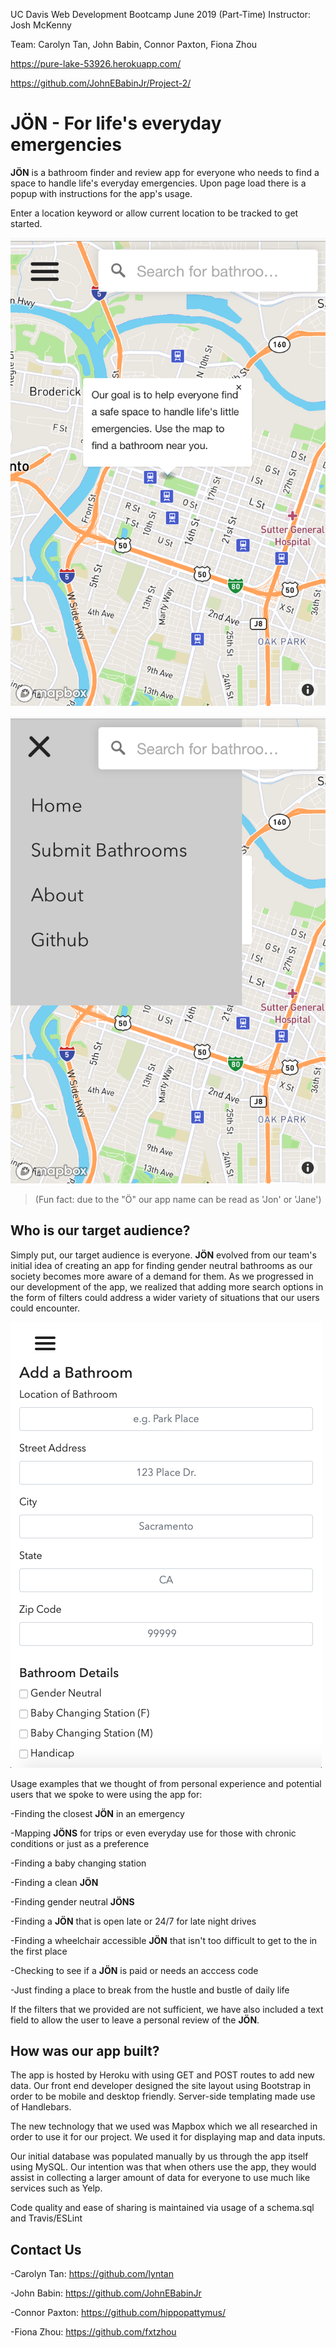 UC Davis Web Development Bootcamp June 2019 (Part-Time)
Instructor: Josh McKenny

Team: Carolyn Tan, John Babin, Connor Paxton, Fiona Zhou

https://pure-lake-53926.herokuapp.com/

https://github.com/JohnEBabinJr/Project-2/

# JÖN - For life's everyday emergencies

**JÖN** is a bathroom finder and review app for everyone who needs to find a space to handle life's everyday emergencies. Upon page load there is a popup with instructions for the app's usage.

Enter a location keyword or allow current location to be tracked to get started.

![Image](https://raw.githubusercontent.com/JohnEBabinJr/Project-2/master/readme-img/startup.png)

![Image](https://raw.githubusercontent.com/JohnEBabinJr/Project-2/master/readme-img/navbar.png)

> (Fun fact: due to the "Ö" our app name can be read as 'Jon' or 'Jane')

## Who is our target audience?

Simply put, our target audience is everyone. **JÖN** evolved from our team's initial idea of creating an app for finding gender neutral bathrooms as our society becomes more aware of a demand for them. As we progressed in our development of the app, we realized that adding more search options in the form of filters could address a wider variety of situations that our users could encounter.

![Image](https://raw.githubusercontent.com/JohnEBabinJr/Project-2/master/readme-img/filters.png)

Usage examples that we thought of from personal experience and potential users that we spoke to were using the app for:

-Finding the closest **JÖN** in an emergency

-Mapping **JÖNS** for trips or even everyday use for those with chronic conditions or just as a preference

-Finding a baby changing station

-Finding a clean **JÖN**

-Finding gender neutral **JÖNS**

-Finding a **JÖN** that is open late or 24/7 for late night drives

-Finding a wheelchair accessible **JÖN** that isn't too difficult to get to the in the first place

-Checking to see if a **JÖN** is paid or needs an acccess code

-Just finding a place to break from the hustle and bustle of daily life

If the filters that we provided are not sufficient, we have also included a text field to allow the user to leave a personal review of the **JÖN**.

## How was our app built?

The app is hosted by Heroku with using GET and POST routes to add new data. Our front end developer designed the site layout using Bootstrap in order to be mobile and desktop friendly. Server-side templating made use of Handlebars.

The new technology that we used was Mapbox which we all researched in order to use it for our project. We used it for displaying map and data inputs.

Our initial database was populated manually by us through the app itself using MySQL. Our intention was that when others use the app, they would assist in collecting a larger amount of data for everyone to use much like services such as Yelp.

Code quality and ease of sharing is maintained via usage of a schema.sql and Travis/ESLint

## Contact Us

-Carolyn Tan: https://github.com/lyntan

-John Babin: https://github.com/JohnEBabinJr

-Connor Paxton: https://github.com/hippopattymus/

-Fiona Zhou: https://github.com/fxtzhou
